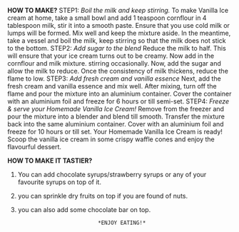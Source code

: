 **HOW TO MAKE?**
STEP1: *Boil the milk and keep stirring.*
  To make Vanilla Ice cream at home, take a small bowl and add 1 teaspoon cornflour in 4 tablespoon milk, stir it into a smooth paste. Ensure that you use cold milk or lumps will be formed. Mix well and keep the mixture aside. In the meantime, take a vessel and boil the milk, keep stirring so that the milk does not stick to the bottom.
STEP2: *Add sugar to the blend*
  Reduce the milk to half. This will ensure that your ice cream turns out to be creamy. Now add in the cornflour and milk mixture. stirring occasionally. Now, add the sugar and allow the milk to reduce. Once the consistency of milk thickens, reduce the flame to low.
STEP3: *Add fresh cream and vanilla essence*
  Next, add the fresh cream and vanilla essence and mix well. After mixing, turn off the flame and pour the mixture into an aluminium container. Cover the container with an aluminium foil and freeze for 6 hours or till semi-set.
STEP4: *Freeze & serve your Homemade Vanilla Ice Cream!*
  Remove from the freezer and pour the mixture into a blender and blend till smooth. Transfer the mixture back into the same aluminium container. Cover with an aluminium foil and freeze for 10 hours or till set. Your Homemade Vanilla Ice Cream is ready! Scoop the vanilla ice cream in some crispy waffle cones and enjoy the flavourful dessert.

**HOW TO MAKE IT TASTIER?**
1. You can add chocolate syrups/strawberry syrups or any of your favourite syrups on top of it.
2. you can sprinkle dry fruits on top if you are found of nuts.
3. you can also add some chocolate bar on top.

                                *ENJOY EATING!*